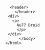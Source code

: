 <!DOCTYPE html>
<html lang="{{ site.lang | default: "en-US" }}">
  <head>
    <meta charset="UTF-8">
    <meta http-equiv="X-UA-Compatible" content="IE=edge">
    <meta name="viewport" content="width=device-width, initial-scale=1">
  </head>
  <body>
       
      <header>
        </header>
     <div>
       <p>
         Au77 Droid
         </p>
     </div>
          </body>
    </html>
